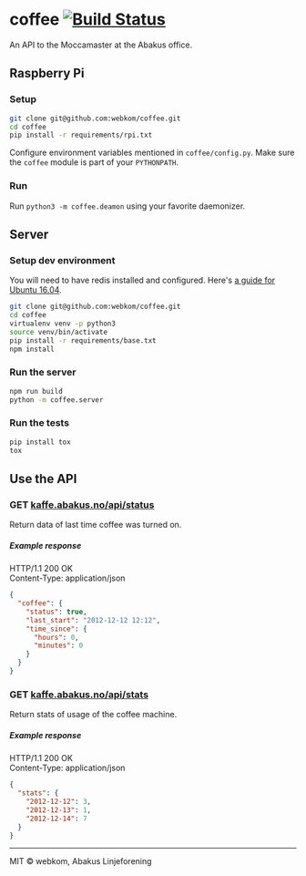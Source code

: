# coffee [![Build Status](https://ci.abakus.no/api/badges/webkom/coffee/status.svg)](https://ci.abakus.no/webkom/coffee)

An API to the Moccamaster at the Abakus office.

## Raspberry Pi
### Setup
```bash
git clone git@github.com:webkom/coffee.git
cd coffee
pip install -r requirements/rpi.txt
```
Configure environment variables mentioned in `coffee/config.py`.
Make sure the `coffee` module is part of your `PYTHONPATH`.  

### Run
Run `python3 -m coffee.deamon` using your favorite daemonizer.


## Server
### Setup dev environment

You will need to have redis installed and configured. Here's [a guide for Ubuntu 16.04](https://www.digitalocean.com/community/tutorials/how-to-install-and-configure-redis-on-ubuntu-16-04).

```bash
git clone git@github.com:webkom/coffee.git
cd coffee
virtualenv venv -p python3
source venv/bin/activate
pip install -r requirements/base.txt
npm install
```

### Run the server
```bash
npm run build
python -m coffee.server
```

### Run the tests
```bash
pip install tox
tox
```

## Use the API
### GET [kaffe.abakus.no/api/status](http://kaffe.abakus.no/api/status)
Return data of last time coffee was turned on.
##### Example response
HTTP/1.1 200 OK   
Content-Type: application/json

```json
{
  "coffee": {
    "status": true,
    "last_start": "2012-12-12 12:12",
    "time_since": {
	  "hours": 0,
	  "minutes": 0
	}
  }
}
```

### GET [kaffe.abakus.no/api/stats](http://kaffe.abakus.no/api/stats)
Return stats of usage of the coffee machine.
##### Example response
HTTP/1.1 200 OK   
Content-Type: application/json

```json
{
  "stats": {
    "2012-12-12": 3,
    "2012-12-13": 1,
    "2012-12-14": 7
  }
}
```
--------
MIT © webkom, Abakus Linjeforening

